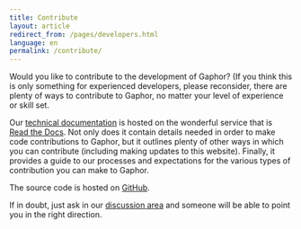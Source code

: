 ```yaml
---
title: Contribute
layout: article
redirect_from: /pages/developers.html
language: en
permalink: /contribute/
---
```


Would you like to contribute to the development of Gaphor? (If you think this
is only something for experienced developers, please reconsider, there are
plenty of ways to contribute to Gaphor, no matter your level of experience or
skill set.

Our [technical documentation](https://docs.gaphor.org) is hosted on the
wonderful service that is [Read the Docs](https://readthedocs.com/). Not only
does it contain details needed in order to make code contributions to Gaphor,
but it outlines plenty of other ways in which you can contribute (including
making updates to this website). Finally, it provides a guide to our processes
and expectations for the various types of contribution you can make to Gaphor.

The source code is hosted on [GitHub](https://github.com/gaphor/gaphor).

If in doubt, just ask in our <a href="../discuss">discussion area</a> and
someone will be able to point you in the right direction.
